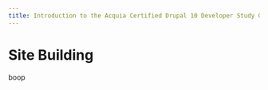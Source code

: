 ```yaml
---
title: Introduction to the Acquia Certified Drupal 10 Developer Study Guide
---
```

# Site Building

boop